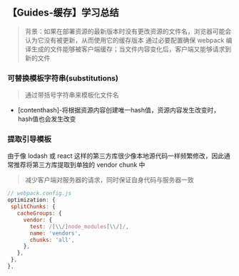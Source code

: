 ## 【Guides-缓存】学习总结

> 背景：如果在部署资源的最新版本时没有更改资源的文件名，浏览器可能会认为它没有被更新，从而使用它的缓存版本
> 通过必要配置确保 webpack 编译生成的文件能够被客户端缓存；当文件内容变化后，客户端又能够请求到新的文件

### 可替换模板字符串(substitutions)

> 通过带括号字符串来模板化文件名

- [contenthash]-将根据资源内容创建唯一hash值，资源内容发生改变时，hash值也会发生改变
  
### 提取引导模板

由于像 lodash 或 react 这样的第三方库很少像本地源代码一样频繁修改，因此通常推荐将第三方库提取到单独的 vendor chunk 中
> 减少客户端对服务器的请求，同时保证自身代码与服务器一致

```js
// webpack.config.js
optimization: {
 splitChunks: {
   cacheGroups: {
     vendor: {
       test: /[\\/]node_modules[\\/]/,
       name: 'vendors',
       chunks: 'all',
     },
   },
 },
},
```